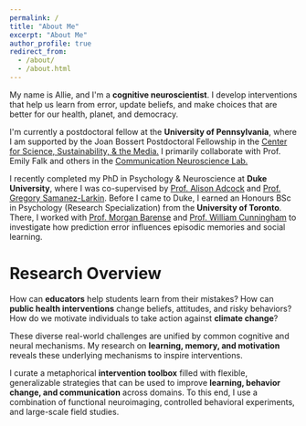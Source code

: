 ```yaml
---
permalink: /
title: "About Me"
excerpt: "About Me"
author_profile: true
redirect_from: 
  - /about/
  - /about.html
---
```

My name is Allie, and I'm a **cognitive neuroscientist**. I develop interventions that help us learn from error, update beliefs, and make choices that are better for our health, planet, and democracy.

I'm currently a postdoctoral fellow at the **University of Pennsylvania**, where I am supported by the Joan Bossert Postdoctoral Fellowship in the <a href="https://web.sas.upenn.edu/pcssm/">Center for Science, Sustainability, & the Media.</a> I primarily collaborate with Prof. Emily Falk and others in the <a href="https://www.asc.upenn.edu/research/centers/communication-neuroscience-lab">Communication Neuroscience Lab.</a>

I recently completed my PhD in Psychology & Neuroscience at **Duke University**, where I was co-supervised by <a href="https://www.adcocklab.org/">Prof. Alison Adcock</a> and <a href="https://www.mcablab.science/">Prof. Gregory Samanez-Larkin</a>. Before I came to Duke, I earned an Honours BSc in Psychology (Research Specialization) from the **University of Toronto**. There, I worked with <a href="https://barense.psych.utoronto.ca/">Prof. Morgan Barense</a> and <a href="https://socialcognitivescience.ca/">Prof. William Cunningham</a> to investigate how prediction error influences episodic memories and social learning. 



Research Overview
======
How can **educators** help students learn from their mistakes? How can **public health interventions** change beliefs, attitudes, and risky behaviors? How do we motivate individuals to take action against **climate change**?

These diverse real-world challenges are unified by common cognitive and neural mechanisms. My research on **learning, memory, and motivation** reveals these underlying mechanisms to inspire interventions. 

I curate a metaphorical **intervention toolbox** filled with flexible, generalizable strategies that can be used to improve **learning, behavior change, and communication** across domains. To this end, I use a combination of functional neuroimaging, controlled behavioral experiments, and large-scale field studies.

